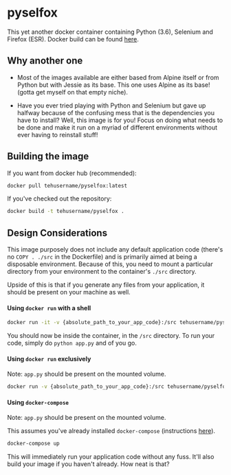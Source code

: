 # pyselfox

This yet another docker container containing Python (3.6), Selenium and Firefox (ESR). Docker build can be found [here](https://hub.docker.com/r/tehusername/pyselfox/).

## Why another one

* Most of the images available are either based from Alpine itself or from Python but with Jessie as its base. This one uses Alpine as its base! (gotta get myself on that empty niche).

* Have you ever tried playing with Python and Selenium but gave up halfway because of the confusing mess that is the dependencies you have to install? Well, this image is for you! Focus on doing what needs to be done and make it run on a myriad of different environments without ever having to reinstall stuff!

## Building the image

If you want from docker hub (recommended):

```bash
docker pull tehusername/pyselfox:latest
```

If you've checked out the repository:

```bash
docker build -t tehusername/pyselfox .
```

## Design Considerations

This image purposely does not include any default application code (there's no `COPY . ./src` in the Dockerfile) and is primarily aimed at being a disposable environment. Because of this, you need to mount a particular directory from your environment to the container's `./src` directory.

Upside of this is that if you generate any files from your application, it should be present on your machine as well.

#### Using `docker run` with a shell

```bash
docker run -it -v {absolute_path_to_your_app_code}:/src tehusername/pyselfox /bin/sh
```

You should now be inside the container, in the `/src` directory. To run your code, simply do `python app.py` and of you go.

#### Using `docker run` exclusively

Note: `app.py` should be present on the mounted volume.

```bash
docker run -v {absolute_path_to_your_app_code}:/src tehusername/pyselfox
```

#### Using `docker-compose`

Note: `app.py` should be present on the mounted volume.

This assumes you've already installed `docker-compose` (instructions [here](https://docs.docker.com/compose/install/)).

```bash
docker-compose up
```

This will immediately run your application code without any fuss. It'll also build your image if you haven't already. How neat is that?
